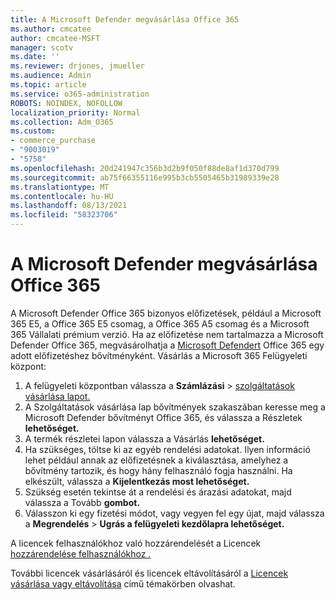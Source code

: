 ```yaml
---
title: A Microsoft Defender megvásárlása Office 365
ms.author: cmcatee
author: cmcatee-MSFT
manager: scotv
ms.date: ''
ms.reviewer: drjones, jmueller
ms.audience: Admin
ms.topic: article
ms.service: o365-administration
ROBOTS: NOINDEX, NOFOLLOW
localization_priority: Normal
ms.collection: Adm_O365
ms.custom:
- commerce_purchase
- "9003019"
- "5758"
ms.openlocfilehash: 20d241947c356b3d2b9f050f88de8af1d370d799
ms.sourcegitcommit: ab75f66355116e995b3cb5505465b31989339e28
ms.translationtype: MT
ms.contentlocale: hu-HU
ms.lasthandoff: 08/13/2021
ms.locfileid: "58323706"
---
```

# <a name="purchase-microsoft-defender-for-office-365"></a>A Microsoft Defender megvásárlása Office 365

A Microsoft Defender Office 365 bizonyos előfizetések, például a Microsoft 365 E5, a Office 365 E5 csomag, a Office 365 A5 csomag és a Microsoft 365 Vállalati prémium verzió. Ha az előfizetése nem tartalmazza a Microsoft Defender Office 365, megvásárolhatja a [Microsoft Defendert](https://docs.microsoft.com/microsoft-365/security/office-365-security/office-365-atp) Office 365 egy adott előfizetéshez bővítményként. Vásárlás a Microsoft 365 Felügyeleti központ:

1. A felügyeleti központban válassza a **Számlázási**  >  [szolgáltatások vásárlása lapot.](https://go.microsoft.com/fwlink/p/?linkid=868433)
2. A Szolgáltatások vásárlása lap bővítmények  szakaszában keresse meg a Microsoft Defender bővítményt Office 365, és válassza a Részletek **lehetőséget.** 
3. A termék részletei lapon válassza a Vásárlás **lehetőséget.**
4. Ha szükséges, töltse ki az egyéb rendelési adatokat. Ilyen információ lehet például annak az előfizetésnek a kiválasztása, amelyhez a bővítmény tartozik, és hogy hány felhasználó fogja használni. Ha elkészült, válassza a **Kijelentkezás most lehetőséget.**
5. Szükség esetén tekintse át a rendelési és árazási adatokat, majd válassza a Tovább **gombot.**
6. Válasszon ki egy fizetési módot, vagy vegyen fel egy újat, majd válassza a **Megrendelés**  >  **Ugrás a felügyeleti kezdőlapra lehetőséget.**

A licencek felhasználókhoz való hozzárendelését a Licencek [hozzárendelése felhasználókhoz .](https://docs.microsoft.com/microsoft-365/admin/manage/assign-licenses-to-users)

További licencek vásárlásáról és licencek eltávolításáról a [Licencek vásárlása vagy eltávolítása](https://docs.microsoft.com/microsoft-365/commerce/licenses/buy-licenses#buy-or-remove-licenses-for-your-business-subscription) című témakörben olvashat.